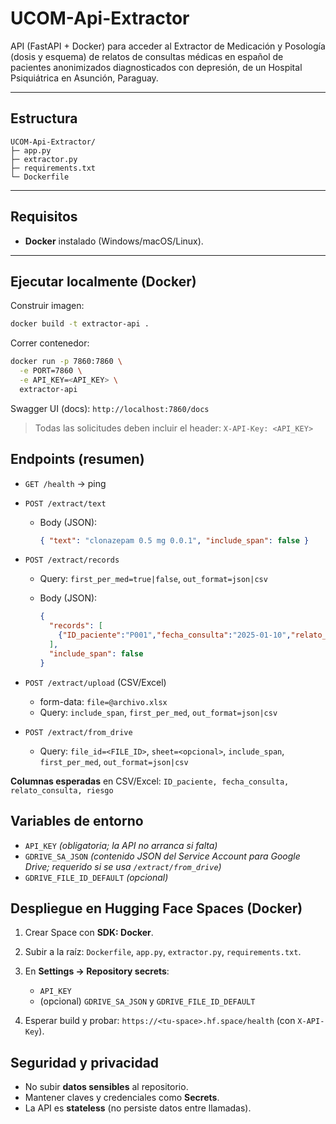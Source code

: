 # UCOM-Api-Extractor
API (FastAPI + Docker) para acceder al Extractor de Medicación y Posología (dosis y esquema) de relatos de consultas médicas en español de pacientes anonimizados diagnosticados con depresión, de un Hospital Psiquiátrica en Asunción, Paraguay.

---

## Estructura

```
UCOM-Api-Extractor/
├─ app.py
├─ extractor.py
├─ requirements.txt
└─ Dockerfile
```

---

## Requisitos

* **Docker** instalado (Windows/macOS/Linux).
  
---

## Ejecutar localmente (Docker)

Construir imagen:

```bash
docker build -t extractor-api .
```

Correr contenedor:

```bash
docker run -p 7860:7860 \
  -e PORT=7860 \
  -e API_KEY=<API_KEY> \
  extractor-api
```

Swagger UI (docs):
`http://localhost:7860/docs`

> Todas las solicitudes deben incluir el header:
> `X-API-Key: <API_KEY>`

## Endpoints (resumen)

* `GET /health` → ping
* `POST /extract/text`

  * Body (JSON):

    ```json
    { "text": "clonazepam 0.5 mg 0.0.1", "include_span": false }
    ```
* `POST /extract/records`

  * Query: `first_per_med=true|false`, `out_format=json|csv`
  * Body (JSON):

    ```json
    {
      "records": [
        {"ID_paciente":"P001","fecha_consulta":"2025-01-10","relato_consulta":"quetiapina 25 mg 0.0.1","riesgo":"bajo"}
      ],
      "include_span": false
    }
    ```
* `POST /extract/upload` (CSV/Excel)

  * form-data: `file=@archivo.xlsx`
  * Query: `include_span`, `first_per_med`, `out_format=json|csv`
* `POST /extract/from_drive`

  * Query: `file_id=<FILE_ID>`, `sheet=<opcional>`, `include_span`, `first_per_med`, `out_format=json|csv`

**Columnas esperadas** en CSV/Excel:
`ID_paciente, fecha_consulta, relato_consulta, riesgo`

## Variables de entorno

* `API_KEY`  *(obligatoria; la API no arranca si falta)*
* `GDRIVE_SA_JSON` *(contenido JSON del Service Account para Google Drive; requerido si se usa `/extract/from_drive`)*
* `GDRIVE_FILE_ID_DEFAULT` *(opcional)*

## Despliegue en Hugging Face Spaces (Docker)

1. Crear Space con **SDK: Docker**.
2. Subir a la raíz: `Dockerfile`, `app.py`, `extractor.py`, `requirements.txt`.
3. En **Settings → Repository secrets**:

   * `API_KEY`
   * (opcional) `GDRIVE_SA_JSON` y `GDRIVE_FILE_ID_DEFAULT`
4. Esperar build y probar: `https://<tu-space>.hf.space/health` (con `X-API-Key`).

## Seguridad y privacidad

* No subir **datos sensibles** al repositorio.
* Mantener claves y credenciales como **Secrets**.
* La API es **stateless** (no persiste datos entre llamadas).

